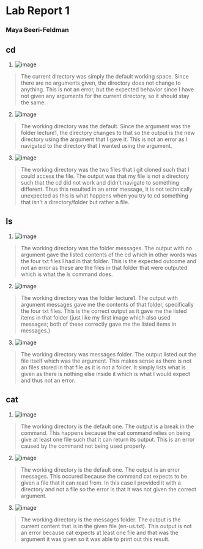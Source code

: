 # **Lab Report 1**
### Maya Beeri-Feldman 

## cd

1. ![image](https://github.com/mbeerifeldman/cse15l-lab-reports/assets/114952150/b5755966-2c9c-48a3-93a2-16593f827115)
> The current directory was simply the default working space. Since there are no arguments given, the directory does not change to anything. This is not an error, but the expected behavior since I have not given any arguments for the current directory, so it should stay the same.
   
2. ![image](https://github.com/mbeerifeldman/cse15l-lab-reports/assets/114952150/74ba503e-3ece-4a40-8810-ac206e01f121)
> The working directory was the default. Since the argument was the folder lecture1, the directory changes to that so the output is the new directory using the argument that I gave it. This is not an error as I navigated to the directory that I wanted using the argument. 
   
3. ![image](https://github.com/mbeerifeldman/cse15l-lab-reports/assets/114952150/e1c5ee3e-1085-4b63-b064-d197f4a325fc)
> The working directory was the two files that I git cloned such that I could access the file. The output was that my file is not a directory such that the cd did not work and didn't navigate to something different. Thus this resulted in an error message, it is not technically unexpected as this is what happens when you try to cd something that isn't a directory/folder but rather a file. 

## ls

1. ![image](https://github.com/mbeerifeldman/cse15l-lab-reports/assets/114952150/4677e0a5-1658-4f00-b194-4c081218d55e)
> The working directory was the folder messages. The output with no argument gave the listed contents of the cd which in other words was the four txt files I had in that folder. This is the expected outcome and not an error as these are the files in that folder that were outputed which is what the ls command does.

2. ![image](https://github.com/mbeerifeldman/cse15l-lab-reports/assets/114952150/021516ab-89ab-48ca-ab4b-550f718fb574)
> The working directory was the folder lecture1. The output with argument messages gave me the contents of that folder, specifically the four txt files. This is the correct output as it gave me the listed items in that folder (just like my first image which also used messages; both of these correctly gave me the listed items in messages.)

3. ![image](https://github.com/mbeerifeldman/cse15l-lab-reports/assets/114952150/8f5279dc-9bf5-4f24-a77f-dc63a7206a7a)
> The working directory was messages folder. The output listed out the file itself which was the argument. This makes sense as there is not an files stored in that file as it is not a folder. It simply lists what is given as there is nothing else inside it which is what I would expect and thus not an error. 

## cat

1. ![image](https://github.com/mbeerifeldman/cse15l-lab-reports/assets/114952150/29074966-8f43-433b-a190-e0d91f806c14)
> The working directory is the default one. The output is a break in the command. This happens because the cat command relies on being give at least one file such that it can return its output. This is an error caused by the command not being used properly.

 2. ![image](https://github.com/mbeerifeldman/cse15l-lab-reports/assets/114952150/d3c295e0-a6db-418a-8c9c-1187983465d5)
> The working directory is the default one. The output is an error messages. This occured because the command cat expects to be given a file that it can read from. In this case I provided it with a directory and not a file so the error is that it was not given the correct argument.

3. ![image](https://github.com/mbeerifeldman/cse15l-lab-reports/assets/114952150/4ab80d5f-a2a7-40e1-a86c-7958049c3638)
> The working directory is the messages folder. The output is the current content that is in the given file (en-us.txt). This output is not an error because cat expects at least one file and that was the argument it was given so it was able to print out this result. 



   



